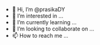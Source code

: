 - 👋 Hi, I’m @prasikaDY
- 👀 I’m interested in ...
- 🌱 I’m currently learning ...
- 💞️ I’m looking to collaborate on ...
- 📫 How to reach me ...

<!---
prasikaDY/prasikaDY is a ✨ special ✨ repository because its `README.md` (this file) appears on your GitHub profile.
You can click the Preview link to take a look at your changes.
--->
